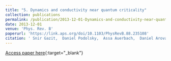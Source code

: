 ```yaml
---
title: "5. Dynamics and conductivity near quantum criticality"
collection: publications
permalink: /publication/2013-12-01-Dynamics-and-conductivity-near-quantum-criticality
date: 2013-12-01
venue: 'Phys. Rev. B'
paperurl: 'https://link.aps.org/doi/10.1103/PhysRevB.88.235108'
citation: ' Snir Gazit,  Daniel Podolsky,  Assa Auerbach,  Daniel Arovas, &quot;Dynamics and conductivity near quantum criticality.&quot; Phys. Rev. B, 2013.'
---
```

[Access paper here](https://link.aps.org/doi/10.1103/PhysRevB.88.235108){:target="_blank"}
